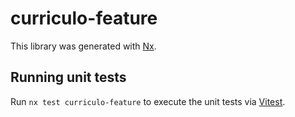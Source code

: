 # curriculo-feature

This library was generated with [Nx](https://nx.dev).

## Running unit tests

Run `nx test curriculo-feature` to execute the unit tests via [Vitest](https://vitest.dev/).
